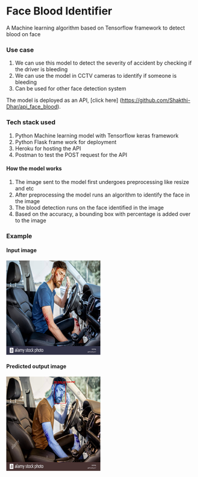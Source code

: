 # Face Blood Identifier
A Machine learning algorithm based on Tensorflow framework to detect blood on face

### Use case
1. We can use this model to detect the severity of accident by checking if the driver is bleeding
2. We can use the model in CCTV cameras to identify if someone is bleeding
3. Can be used for other face detection system

The model is deployed as an API, [click here] (https://github.com/Shakthi-Dhar/api_face_blood).

### Tech stack used
1. Python Machine learning model with Tensorflow keras framework
2. Python Flask frame work for deployment
3. Heroku for hosting the API
4. Postman to test the POST request for the API

#### How the model works
1. The image sent to the model first undergoes preprocessing like resize and etc
2. After preprocessing the model runs an algorithm to identify the face in the image
3. The blood detection runs on the face identified in the image
4. Based on the accuracy, a bounding box with percentage is added over to the image

### Example
#### Input image
<img src="https://github.com/Shakthi-Dhar/FaceBloodIdentifier/blob/main/static/images/pred1.jpg" width="250" height="250" />

#### Predicted output image
<img src="https://github.com/Shakthi-Dhar/FaceBloodIdentifier/blob/main/static/result/pred1.jpg" width="250" height="250" />
